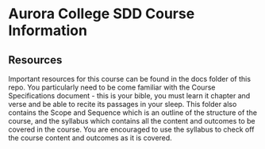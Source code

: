 # Aurora College SDD Course Information

## Resources

Important resources for this course can be found in the docs folder of this repo. You particularly need to be come familiar with the Course Specifications document - this is your bible, you must learn it chapter and verse and be able to recite its passages in your sleep. This folder also contains the Scope and Sequence which is an outline of the structure of the course, and the syllabus which contains all the content and outcomes to be covered in the course. You are encouraged to use the syllabus to check off the course content and outcomes as it is covered.
